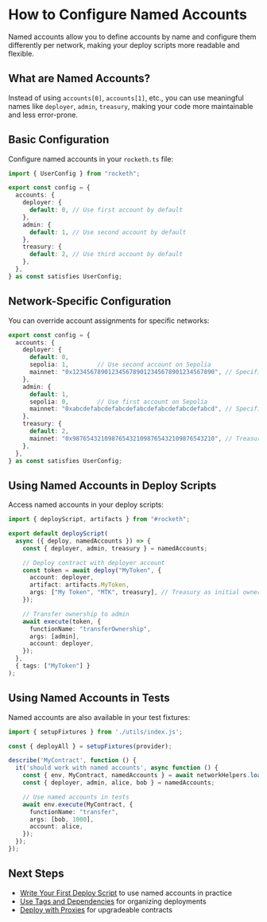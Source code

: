 # How to Configure Named Accounts

Named accounts allow you to define accounts by name and configure them differently per network, making your deploy scripts more readable and flexible.

## What are Named Accounts?

Instead of using `accounts[0]`, `accounts[1]`, etc., you can use meaningful names like `deployer`, `admin`, `treasury`, making your code more maintainable and less error-prone.

## Basic Configuration

Configure named accounts in your `rocketh.ts` file:

```typescript
import { UserConfig } from "rocketh";

export const config = {
  accounts: {
    deployer: {
      default: 0, // Use first account by default
    },
    admin: {
      default: 1, // Use second account by default
    },
    treasury: {
      default: 2, // Use third account by default
    },
  },
} as const satisfies UserConfig;
```

## Network-Specific Configuration

You can override account assignments for specific networks:

```typescript
export const config = {
  accounts: {
    deployer: {
      default: 0,
      sepolia: 1,        // Use second account on Sepolia
      mainnet: "0x1234567890123456789012345678901234567890", // Specific address on mainnet
    },
    admin: {
      default: 1,
      sepolia: 0,        // Use first account on Sepolia
      mainnet: "0xabcdefabcdefabcdefabcdefabcdefabcdefabcd", // Specific address on mainnet
    },
    treasury: {
      default: 2,
      mainnet: "0x9876543210987654321098765432109876543210", // Treasury multisig on mainnet
    },
  },
} as const satisfies UserConfig;
```

## Using Named Accounts in Deploy Scripts

Access named accounts in your deploy scripts:

```typescript
import { deployScript, artifacts } from "#rocketh";

export default deployScript(
  async ({ deploy, namedAccounts }) => {
    const { deployer, admin, treasury } = namedAccounts;

    // Deploy contract with deployer account
    const token = await deploy("MyToken", {
      account: deployer,
      artifact: artifacts.MyToken,
      args: ["My Token", "MTK", treasury], // Treasury as initial owner
    });

    // Transfer ownership to admin
    await execute(token, {
      functionName: "transferOwnership",
      args: [admin],
      account: deployer,
    });
  },
  { tags: ["MyToken"] }
);
```


## Using Named Accounts in Tests

Named accounts are also available in your test fixtures:

```typescript
import { setupFixtures } from './utils/index.js';

const { deployAll } = setupFixtures(provider);

describe('MyContract', function () {
  it('should work with named accounts', async function () {
    const { env, MyContract, namedAccounts } = await networkHelpers.loadFixture(deployAll);
    const { deployer, admin, alice, bob } = namedAccounts;

    // Use named accounts in tests
    await env.execute(MyContract, {
      functionName: "transfer",
      args: [bob, 1000],
      account: alice,
    });
  });
});
```


## Next Steps

- [Write Your First Deploy Script](./write-first-deploy-script.md) to use named accounts in practice
- [Use Tags and Dependencies](./use-tags-and-dependencies.md) for organizing deployments
- [Deploy with Proxies](./deploy-with-proxies.md) for upgradeable contracts
